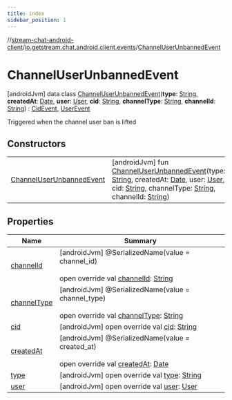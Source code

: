 ```yaml
---
title: index
sidebar_position: 1
---
```

//[stream-chat-android-client](../../../index.md)/[io.getstream.chat.android.client.events](../index.md)/[ChannelUserUnbannedEvent](index.md)



# ChannelUserUnbannedEvent  
 [androidJvm] data class [ChannelUserUnbannedEvent](index.md)(**type**: [String](https://kotlinlang.org/api/latest/jvm/stdlib/kotlin/-string/index.html), **createdAt**: [Date](https://developer.android.com/reference/kotlin/java/util/Date.html), **user**: [User](../../io.getstream.chat.android.client.models/User/index.md), **cid**: [String](https://kotlinlang.org/api/latest/jvm/stdlib/kotlin/-string/index.html), **channelType**: [String](https://kotlinlang.org/api/latest/jvm/stdlib/kotlin/-string/index.html), **channelId**: [String](https://kotlinlang.org/api/latest/jvm/stdlib/kotlin/-string/index.html)) : [CidEvent](../CidEvent/index.md), [UserEvent](../UserEvent/index.md)

Triggered when the channel user ban is lifted

   


## Constructors  
  
| | |
|---|---|
| <a name="io.getstream.chat.android.client.events/ChannelUserUnbannedEvent/ChannelUserUnbannedEvent/#kotlin.String#java.util.Date#io.getstream.chat.android.client.models.User#kotlin.String#kotlin.String#kotlin.String/PointingToDeclaration/"></a>[ChannelUserUnbannedEvent](ChannelUserUnbannedEvent.md)| <a name="io.getstream.chat.android.client.events/ChannelUserUnbannedEvent/ChannelUserUnbannedEvent/#kotlin.String#java.util.Date#io.getstream.chat.android.client.models.User#kotlin.String#kotlin.String#kotlin.String/PointingToDeclaration/"></a> [androidJvm] fun [ChannelUserUnbannedEvent](ChannelUserUnbannedEvent.md)(type: [String](https://kotlinlang.org/api/latest/jvm/stdlib/kotlin/-string/index.html), createdAt: [Date](https://developer.android.com/reference/kotlin/java/util/Date.html), user: [User](../../io.getstream.chat.android.client.models/User/index.md), cid: [String](https://kotlinlang.org/api/latest/jvm/stdlib/kotlin/-string/index.html), channelType: [String](https://kotlinlang.org/api/latest/jvm/stdlib/kotlin/-string/index.html), channelId: [String](https://kotlinlang.org/api/latest/jvm/stdlib/kotlin/-string/index.html))   <br/>|


## Properties  
  
|  Name |  Summary | 
|---|---|
| <a name="io.getstream.chat.android.client.events/ChannelUserUnbannedEvent/channelId/#/PointingToDeclaration/"></a>[channelId](channelId.md)| <a name="io.getstream.chat.android.client.events/ChannelUserUnbannedEvent/channelId/#/PointingToDeclaration/"></a> [androidJvm] @SerializedName(value = channel_id)  <br/>  <br/>open override val [channelId](channelId.md): [String](https://kotlinlang.org/api/latest/jvm/stdlib/kotlin/-string/index.html)   <br/>|
| <a name="io.getstream.chat.android.client.events/ChannelUserUnbannedEvent/channelType/#/PointingToDeclaration/"></a>[channelType](channelType.md)| <a name="io.getstream.chat.android.client.events/ChannelUserUnbannedEvent/channelType/#/PointingToDeclaration/"></a> [androidJvm] @SerializedName(value = channel_type)  <br/>  <br/>open override val [channelType](channelType.md): [String](https://kotlinlang.org/api/latest/jvm/stdlib/kotlin/-string/index.html)   <br/>|
| <a name="io.getstream.chat.android.client.events/ChannelUserUnbannedEvent/cid/#/PointingToDeclaration/"></a>[cid](cid.md)| <a name="io.getstream.chat.android.client.events/ChannelUserUnbannedEvent/cid/#/PointingToDeclaration/"></a> [androidJvm] open override val [cid](cid.md): [String](https://kotlinlang.org/api/latest/jvm/stdlib/kotlin/-string/index.html)   <br/>|
| <a name="io.getstream.chat.android.client.events/ChannelUserUnbannedEvent/createdAt/#/PointingToDeclaration/"></a>[createdAt](createdAt.md)| <a name="io.getstream.chat.android.client.events/ChannelUserUnbannedEvent/createdAt/#/PointingToDeclaration/"></a> [androidJvm] @SerializedName(value = created_at)  <br/>  <br/>open override val [createdAt](createdAt.md): [Date](https://developer.android.com/reference/kotlin/java/util/Date.html)   <br/>|
| <a name="io.getstream.chat.android.client.events/ChannelUserUnbannedEvent/type/#/PointingToDeclaration/"></a>[type](type.md)| <a name="io.getstream.chat.android.client.events/ChannelUserUnbannedEvent/type/#/PointingToDeclaration/"></a> [androidJvm] open override val [type](type.md): [String](https://kotlinlang.org/api/latest/jvm/stdlib/kotlin/-string/index.html)   <br/>|
| <a name="io.getstream.chat.android.client.events/ChannelUserUnbannedEvent/user/#/PointingToDeclaration/"></a>[user](user.md)| <a name="io.getstream.chat.android.client.events/ChannelUserUnbannedEvent/user/#/PointingToDeclaration/"></a> [androidJvm] open override val [user](user.md): [User](../../io.getstream.chat.android.client.models/User/index.md)   <br/>|

